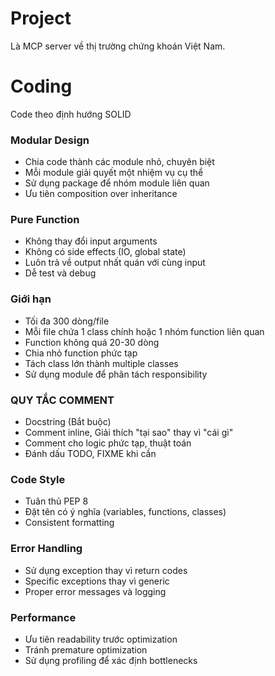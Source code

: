 # Project 
Là MCP server về thị trường chứng khoán Việt Nam.

# Coding
Code theo định hướng SOLID

### Modular Design
- Chia code thành các module nhỏ, chuyên biệt
- Mỗi module giải quyết một nhiệm vụ cụ thể
- Sử dụng package để nhóm module liên quan
- Ưu tiên composition over inheritance

### Pure Function
- Không thay đổi input arguments
- Không có side effects (IO, global state)
- Luôn trả về output nhất quán với cùng input
- Dễ test và debug

### Giới hạn
- Tối đa 300 dòng/file
- Mỗi file chứa 1 class chính hoặc 1 nhóm function liên quan
- Function không quá 20-30 dòng
- Chia nhỏ function phức tạp
- Tách class lớn thành multiple classes
- Sử dụng module để phân tách responsibility

### QUY TẮC COMMENT
- Docstring (Bắt buộc)
- Comment inline, Giải thích "tại sao" thay vì "cái gì"
- Comment cho logic phức tạp, thuật toán
- Đánh dấu TODO, FIXME khi cần

### Code Style
- Tuân thủ PEP 8
- Đặt tên có ý nghĩa (variables, functions, classes)
- Consistent formatting

### Error Handling
- Sử dụng exception thay vì return codes
- Specific exceptions thay vì generic
- Proper error messages và logging

### Performance
- Ưu tiên readability trước optimization
- Tránh premature optimization
- Sử dụng profiling để xác định bottlenecks

